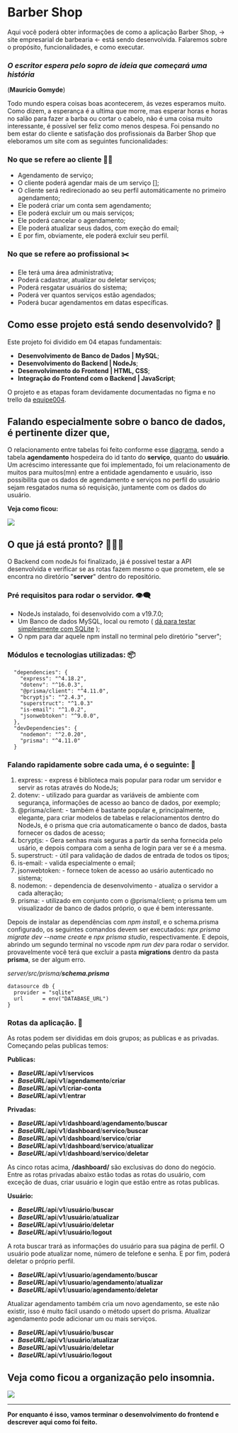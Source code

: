 # Barber Shop

Aqui você poderá obter informações de como a aplicação Barber Shop, → site empresarial de barbearia ← está sendo desenvolvida. Falaremos sobre o propósito, funcionalidades, e como executar.


### *O escritor espera pelo sopro de ideia que começará uma história*
(**Maurício Gomyde**)

Todo mundo espera coisas boas acontecerem, ás vezes esperamos muito. Como dizem, a esperança é a ultima que morre, mas esperar horas e horas no salão para fazer a barba ou cortar o cabelo, não é uma coisa muito interessante, é possível ser feliz como menos despesa. Foi pensando no bem estar do cliente e satisfação dos profissionais da Barber Shop que eleboramos um site com as seguintes funcionalidades:



### No que se refere ao cliente 🧔🏽

+ Agendamento de serviço;
+ O cliente poderá agendar mais de um serviço [];
+ O cliente será redirecionado ao seu perfil automáticamente no primeiro agendamento;
+ Ele poderá criar um conta sem agendamento;
+ Ele poderá excluir um ou mais serviços;
+ Ele poderá cancelar o agendamento;
+ Ele poderá atualizar seus dados, com exeção do email;
+ E por fim, obviamente, ele poderá excluir seu perfil.

### No que se refere ao profissional ✂️

+ Ele terá uma área administrativa;
+ Poderá cadastrar, atualizar ou deletar serviços;
+ Poderá resgatar usuários do sistema;
+ Poderá ver quantos serviços estão agendados;
+ Poderá bucar agendamentos em datas específicas.

## Como esse projeto está sendo desenvolvido? 🏁

Este projeto foi dividido em 04 etapas fundamentais:

* **Desenvolvimento de Banco de Dados | MySQL**;
* **Desenvolvimento do Backend | NodeJs**;
* **Desenvolvimento do Frontend | HTML, CSS**;
* **Integração do Frontend com o Backend | JavaScript**;

O projeto e as etapas foram devidamente documentadas no figma e no trello da [equipe004](https://trello.com/b/6cucpZSy/barber-shop-equipe-004).
## Falando especialmente sobre o banco de dados, é pertinente dizer que,
O relacionamento entre tabelas foi feito conforme esse [diagrama](https://trello.com/1/cards/63fa0bbd3e53a000d7332df4/attachments/63fa0bcc299f72dd4db06d4b/download/db.png), sendo a tabela **agendamento** hospedeira do id tanto do **serviço**, quanto do **usuário**.  Um acréscimo interessante que foi implementado, foi um relacionamento de muitos para muitos(mn) entre a entidade agendamento e usuário, isso possibilita que os dados de agendamento e serviços no perfil do usuário sejam resgatados numa só requisição, juntamente com os dados do usuário. 

**Veja como ficou:**

![](https://github.com/Iniciativa-PRO/barber-shop-equipe004/blob/main/assets/img-readme/Captura%20de%20tela%20de%202023-03-08%2012-03-12.png)

## O que já está pronto? 🕵🏾‍♀️

O Backend com nodeJs foi finalizado, já é possivel testar a API desenvolvida e verificar se as rotas fazem mesmo o que prometem, ele se encontra no diretório "**server**" dentro do repositório.

### Pré requisitos para rodar o servidor. 👁️‍🗨️

* NodeJs instalado, foi desenvolvido com a v19.7.0;
* Um Banco de dados MySQL, local ou remoto ( [dá para testar simplesmente com SQLite](https://www.prisma.io/docs/concepts/database-connectors/sqlite#:~:text=1-,datasource%20db%20%7B,%7D,-The%20fields%20passed) );
* O npm para dar aquele npm install no terminal pelo diretório "server";

### Módulos e tecnologias utilizadas: 📦

```
  "dependencies": {
    "express": "^4.18.2",
    "dotenv": "^16.0.3",
    "@prisma/client": "^4.11.0",
    "bcryptjs": "^2.4.3",
    "superstruct": "^1.0.3"
    "is-email": "^1.0.2",
    "jsonwebtoken": "^9.0.0",
  },
  "devDependencies": {
    "nodemon": "^2.0.20",
    "prisma": "^4.11.0"
  } 
  ```

### Falando rapidamente sobre cada uma, é o seguinte: 📝

1.  express: - express é biblioteca mais popular para rodar um servidor e servir as rotas através do NodeJs;
2.  dotenv: - utilizado para guardar as variáveis de ambiente com segurança, informações de acesso ao banco de dados, por exemplo;
3.  @prisma/client: - também é bastante popular e, principalmente, elegante, para criar modelos de tabelas e relacionamentos dentro do NodeJs, é o prisma que cria automaticamente o banco de dados, basta fornecer os dados de acesso;
4.  bcryptjs: - Gera senhas mais seguras a partir da senha fornecida pelo usário, e depois compara com a senha de login para ver se é a mesma.
5.  superstruct: - útil para validação de dados de entrada de todos os tipos;
6.  is-email: - valida especialmente o email;
7.  jsonwebtoken: - fornece token de acesso ao usário autenticado no sistema;
8.  nodemon: - dependencia de desenvolvimento - atualiza o servidor a cada alteração;
9.  prisma: - utilizado em conjunto com o @prisma/client; o prisma tem um visualizador de banco de dados próprio, o que é bem interessante.

Depois de instalar as dependências com *npm install*, e o schema.prisma configurado, os seguintes comandos devem ser executados: *npx prisma migrate dev --name create* e *npx prisma studio*, respectivamente. E depois, abrindo um segundo terminal no vscode *npm run dev* para rodar o servidor. provavelmente você terá que excluir a pasta **migrations** dentro da pasta **prisma**, se der algum erro.

*server/src/prisma/**schema.prisma***
```
datasource db {
  provider = "sqlite"
  url      = env("DATABASE_URL")
}
```
### Rotas da aplicação. 🔄

As rotas podem ser divididas em dois grupos; as publicas e as privadas. Começando pelas publicas temos:

**Publicas:**

+ ***BaseURL***/**api**/**v1**/**servicos**
+ ***BaseURL***/**api**/**v1**/**agendamento**/**criar**
+ ***BaseURL***/**api**/**v1**/**criar-conta**
+ ***BaseURL***/**api**/**v1**/**entrar**

**Privadas:**
+ ***BaseURL***/**api**/**v1**/**dashboard**/**agendamento**/**buscar**
+ ***BaseURL***/**api**/**v1**/**dashboard**/**servico**/**buscar**
+ ***BaseURL***/**api**/**v1**/**dashboard**/**servico**/**criar**
+ ***BaseURL***/**api**/**v1**/**dashboard**/**servico**/**atualizar**
+ ***BaseURL***/**api**/**v1**/**dashboard**/**servico**/**deletar**

As cinco rotas acima, **/dashboard/** são exclusivas do dono do negócio. Entre as rotas privadas abaixo estão todas as rotas do usuário, com exceção de duas, criar usuário e login que estão entre as rotas publicas.

**Usuário:**
+ ***BaseURL***/**api**/**v1**/**usuário**/**buscar**
+ ***BaseURL***/**api**/**v1**/**usuário**/**atualizar**
+ ***BaseURL***/**api**/**v1**/**usuário**/**deletar**
+ ***BaseURL***/**api**/**v1**/**usuário**/**logout**

A rota buscar trará as informações do usuário para sua página de perfil. O usuário pode atualizar nome, número de telefone e senha. E por fim, poderá deletar o próprio perfil.

+ ***BaseURL***/**api**/**v1**/**usuario**/**agendamento**/**buscar**
+ ***BaseURL***/**api**/**v1**/**usuario**/**agendamento**/**atualizar**
+ ***BaseURL***/**api**/**v1**/**usuario**/**agendamento**/**deletar**

Atualizar agendamento também cria um novo agendamento, se este não existir, isso é muito fácil usando o método upsert do prisma. Atualizar agendamento pode adicionar um ou mais serviços.

+ ***BaseURL***/**api**/**v1**/**usuário**/**buscar**
+ ***BaseURL***/**api**/**v1**/**usuário**/**atualizar**
+ ***BaseURL***/**api**/**v1**/**usuário**/**deletar**
+ ***BaseURL***/**api**/**v1**/**usuário**/**logout**

## Veja como ficou a organização pelo insomnia. 

![](https://github.com/Iniciativa-PRO/barber-shop-equipe004/blob/main/assets/img-readme/barbershop.png) 

<hr>

**Por enquanto é isso, vamos terminar o desenvolvimento do frontend  e descrever aqui como foi feito.**
